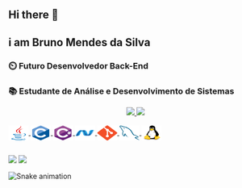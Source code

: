 ## Hi there 👋

## i am Bruno Mendes da Silva 
### ⏲️  Futuro Desenvolvedor Back-End
### 📚 Estudante de Análise e Desenvolvimento de Sistemas

<div align="center">
  <a href="https://github.com/Bsmendes">
  <img height="180em" src="https://github-readme-stats.vercel.app/api?username=Bsmendes&show_icons=true&theme=codeSTACKr&include_all_commits=true&count_private=true"/>
  <img height="180em" src="https://github-readme-stats.vercel.app/api/top-langs/?username=Bsmendes&layout=compact&langs_count=7&theme=codeSTACKr"/>
</div>
  
  <div style="display: inline_block"><br>
  <img align="center" alt="Bruno-Java" height="30" width="40" src="https://github.com/devicons/devicon/blob/master/icons/java/java-original.svg">
  <img align="center" alt="Bruno-C" height="30" width="40" src="https://github.com/devicons/devicon/blob/master/icons/c/c-original.svg">
  <img align="center" alt="Bruno-Csharp" height="30" width="40" src="https://raw.githubusercontent.com/devicons/devicon/master/icons/csharp/csharp-original.svg">
  <img align="center" alt="Bruno-DOtNET" height="30" width="40" src="https://github.com/devicons/devicon/blob/master/icons/dot-net/dot-net-original.svg">
  <img align="center" alt="Bruno-Git" height="30" width="40" src="https://github.com/devicons/devicon/blob/master/icons/git/git-original.svg">
  <img align="center" alt="Bruno-SQL" height="30" width="40" src="https://github.com/devicons/devicon/blob/master/icons/mysql/mysql-original.svg">
  <img align="center" alt="Bruno-Linux" height="30" width="40" src="https://github.com/devicons/devicon/blob/master/icons/linux/linux-original.svg">
 
  </div>
  
  ##
   </div>
   <a href="bsmendes@outlook.com"><img src="https://img.shields.io/badge/Microsoft_Outlook-0078D4?style=for-the-badge&logo=microsoft-outlook&logoColor=white" target="_blank"></a>
   <a href="https://www.linkedin.com/in/bruno-mendes-050818176/" target="_blank"><img src="https://img.shields.io/badge/-LinkedIn-%230077B5?style=for-the-badge&logo=linkedin&logoColor=white" target="_blank"></a> 
  

  ![Snake animation](https://github.com/Bsmendes/Bsmendes/blob/output/github-contribution-grid-snake.svg)
 
</div>
